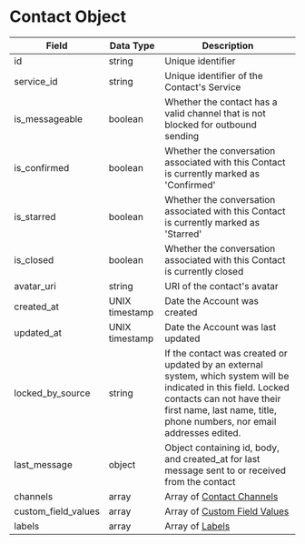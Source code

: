 # Contact Object

Field | Data Type | Description
--- | --- | ---
id | string | Unique identifier
service_id | string | Unique identifier of the Contact's Service 
is_messageable | boolean | Whether the contact has a valid channel that is not blocked for outbound sending
is_confirmed | boolean | Whether the conversation associated with this Contact is currently marked as 'Confirmed'
is_starred | boolean | Whether the conversation associated with this Contact is currently marked as 'Starred'
is_closed | boolean | Whether the conversation associated with this Contact is currently closed
avatar_uri | string | URI of the contact's avatar
created_at | UNIX timestamp | Date the Account was created
updated_at | UNIX timestamp | Date the Account was last updated
locked_by_source | string | If the contact was created or updated by an external system, which system will be indicated in this field. Locked contacts can not have their first name, last name, title, phone numbers, nor email addresses edited.
last_message | object | Object containing id, body, and created_at for last message sent to or received from the contact
channels | array | Array of [Contact Channels]
custom_field_values | array | Array of [Custom Field Values]
labels | array | Array of [Labels]



[Contact Channels]: /contact_channels//README.md
[Custom Field Values]: /custom_field_values/README.md
[Labels]: /labels/README.md
